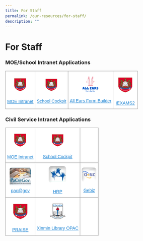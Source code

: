 ```yaml
---
title: For Staff
permalink: /our-resources/for-staff/
description: ""
---
```

# **For Staff**

### MOE/School Intranet Applications


<table style="border-collapse:collapse;border-spacing:0" class="tg"><thead><tr><td style="background-color:#FFF;border-color:#9b9b9b;border-style:solid;border-width:1px;color:#1B83D3;font-family:Arial, sans-serif;font-size:14px;overflow:hidden;padding:10px 5px;text-align:center;text-decoration:underline;vertical-align:middle;word-break:normal"><img src="/images/default-1.png" alt="default" width="57" height="55"><br><br><a href="http://intranet.moe.gov.sg/"><span style="text-decoration:underline;color:#1B83D3;background-color:transparent">MOE Intranet</span></a></td><td style="background-color:#FFF;border-color:#9b9b9b;border-style:solid;border-width:1px;color:#1B83D3;font-family:Arial, sans-serif;font-size:14px;overflow:hidden;padding:10px 5px;text-align:center;text-decoration:underline;vertical-align:middle;word-break:normal"><img src="/images/default-1.png" alt="default-1" width="55" height="52"><br><br><a href="http://schoolcockpit.moe.gov.sg/"><span style="text-decoration:underline;color:#1B83D3;background-color:transparent">School Cockpit</span></a></td><td style="background-color:#FFF;border-color:#9b9b9b;border-style:solid;border-width:1px;color:#222;font-family:Arial, sans-serif;font-size:14px;overflow:hidden;padding:10px 5px;text-align:center;vertical-align:middle;word-break:normal"><img src="/images/all-ears.png" alt="All Ears" width="51" height="51"><br><br><a href="https://forms.moe.edu.sg/"><span style="text-decoration:underline;color:#1B83D3;background-color:transparent">All Ears Form Builder</span></a></td><td style="background-color:#FFF;border-color:#9b9b9b;border-style:solid;border-width:1px;color:#1B83D3;font-family:Arial, sans-serif;font-size:14px;overflow:hidden;padding:10px 5px;text-align:center;text-decoration:underline;vertical-align:middle;word-break:normal"><img src="/images/default-1.png" alt="default-1" width="67" height="64"><br><br><a href="https://iexams.seab.gov.sg/"><span style="text-decoration:underline;color:#1B83D3;background-color:transparent">iEXAMS2</span></a></td></tr></thead></table>





### Civil Service Intranet Applications

<table style="border-collapse:collapse;border-spacing:0" class="tg"><thead><tr><th style="background-color:#FFF;border-color:#9b9b9b;border-style:solid;border-width:1px;color:#1B83D3;font-family:Arial, sans-serif;font-size:14px;font-weight:normal;overflow:hidden;padding:10px 5px;text-align:center;text-decoration:underline;vertical-align:middle;word-break:normal"><img src="/images/default-1.png" alt="default" width="57" height="55"><br><br><a href="http://intranet.moe.gov.sg/"><span style="text-decoration:underline;color:#1B83D3;background-color:transparent">MOE Intranet</span></a></th><th style="background-color:#FFF;border-color:#9b9b9b;border-style:solid;border-width:1px;color:#1B83D3;font-family:Arial, sans-serif;font-size:14px;font-weight:normal;overflow:hidden;padding:10px 5px;text-align:center;text-decoration:underline;vertical-align:middle;word-break:normal"><img src="/images/default-1.png" alt="default-1" width="55" height="52"><br><br><a href="http://schoolcockpit.moe.gov.sg/"><span style="text-decoration:underline;color:#1B83D3;background-color:transparent">School Cockpit</span></a></th><th style="background-color:#ffffff;border-color:#9b9b9b;border-style:solid;border-width:1px;font-family:Arial, sans-serif;font-size:14px;font-weight:normal;overflow:hidden;padding:10px 5px;text-align:left;vertical-align:top;word-break:normal"></th></tr></thead><tbody><tr><td style="background-color:#FFF;border-color:#9b9b9b;border-style:solid;border-width:1px;color:#1B83D3;font-family:Arial, sans-serif;font-size:14px;overflow:hidden;padding:10px 5px;text-align:center;text-decoration:underline;vertical-align:middle;word-break:normal"><img src="/images/pac_gov.png" alt="pac_gov" width="68" height="64"><br><a href="https://pacgov.agd.gov.sg/ipac/portal/jsp/login/index1.jsp"><span style="text-decoration:underline;color:#1B83D3;background-color:transparent">pac@gov</span></a></td><td style="background-color:#FFF;border-color:#9b9b9b;border-style:solid;border-width:1px;color:#1B83D3;font-family:Arial, sans-serif;font-size:14px;overflow:hidden;padding:10px 5px;text-align:center;text-decoration:underline;vertical-align:middle;word-break:normal"><img src="/images/hrms.png" alt="hrms" width="56" height="54"><br><br><a href="http://hrp.gov.sg/"><span style="text-decoration:underline;color:#1B83D3;background-color:transparent">HRP</span></a></td><td style="background-color:#FFF;border-color:#9b9b9b;border-style:solid;border-width:1px;color:#222;font-family:Arial, sans-serif;font-size:14px;overflow:hidden;padding:10px 5px;text-align:center;vertical-align:middle;word-break:normal"><img src="/images/gebiz.png" alt="gebiz" width="47" height="45"><br><br><a href="https://www.gebiz.gov.sg/"><span style="text-decoration:underline;color:#1B83D3;background-color:transparent">Gebiz</span></a></td></tr><tr><td style="background-color:#FFF;border-color:#9b9b9b;border-style:solid;border-width:1px;color:#1B83D3;font-family:Arial, sans-serif;font-size:14px;overflow:hidden;padding:10px 5px;text-align:center;text-decoration:underline;vertical-align:middle;word-break:normal"><img src="/images/default-1.png" alt="default-2" width="68" height="65"><br><br><a href="http://www.praise.gov.sg/"><span style="text-decoration:underline;color:#1B83D3;background-color:transparent">PRAISE</span></a></td><td style="background-color:#FFF;border-color:#9b9b9b;border-style:solid;border-width:1px;color:#1B83D3;font-family:Arial, sans-serif;font-size:14px;overflow:hidden;padding:10px 5px;text-align:center;text-decoration:underline;vertical-align:middle;word-break:normal"><img src="/images/opac%20(1).png" alt="opac" width="56" height="54"><br><br><a href="https://xinminpri.spydus.com.sg/cgi-bin/spydus.exe/MSGTRN/OPAC/HOME"><span style="text-decoration:underline;color:#1B83D3;background-color:transparent">Xinmin Library OPAC</span></a></td><td style="background-color:#FFF;border-color:#9b9b9b;border-style:solid;border-width:1px;color:#222;font-family:Arial, sans-serif;font-size:14px;overflow:hidden;padding:10px 5px;text-align:center;vertical-align:middle;word-break:normal"></td></tr></tbody></table>